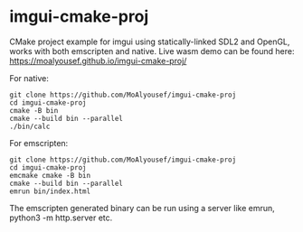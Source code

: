 # imgui-cmake-proj
CMake project example for imgui using statically-linked SDL2 and OpenGL, works with both emscripten and native.
Live wasm demo can be found here:
https://moalyousef.github.io/imgui-cmake-proj/


For native:
```
git clone https://github.com/MoAlyousef/imgui-cmake-proj
cd imgui-cmake-proj
cmake -B bin
cmake --build bin --parallel
./bin/calc
```

For emscripten:
```
git clone https://github.com/MoAlyousef/imgui-cmake-proj
cd imgui-cmake-proj
emcmake cmake -B bin
cmake --build bin --parallel
emrun bin/index.html
```

The emscripten generated binary can be run using a server like emrun, python3 -m http.server etc.
